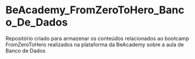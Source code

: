 # BeAcademy_FromZeroToHero_Banco_De_Dados
Repositório criado para armazenar os conteúdos relacionados ao bootcamp FromZeroToHero realizados na plataforma da BeAcademy sobre a aula de Banco de Dados

